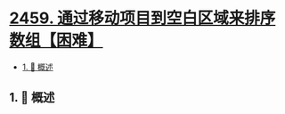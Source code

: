 # [2459. 通过移动项目到空白区域来排序数组【困难】](https://github.com/Tdahuyou/TNotes.leetcode/tree/main/notes/2459.%20%E9%80%9A%E8%BF%87%E7%A7%BB%E5%8A%A8%E9%A1%B9%E7%9B%AE%E5%88%B0%E7%A9%BA%E7%99%BD%E5%8C%BA%E5%9F%9F%E6%9D%A5%E6%8E%92%E5%BA%8F%E6%95%B0%E7%BB%84%E3%80%90%E5%9B%B0%E9%9A%BE%E3%80%91)

<!-- region:toc -->

- [1. 📝 概述](#1--概述)

<!-- endregion:toc -->

## 1. 📝 概述
